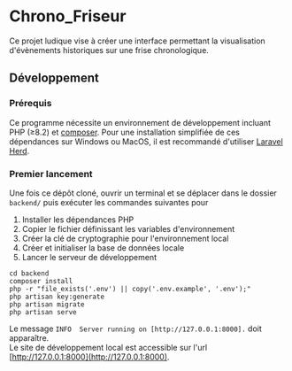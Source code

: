 # Chrono_Friseur

Ce projet ludique vise à créer une interface permettant la visualisation d'évènements historiques sur une frise chronologique.

## Développement

### Prérequis

Ce programme nécessite un environnement de développement incluant PHP (≥8.2) et [composer](https://getcomposer.org).
Pour une installation simplifiée de ces dépendances sur Windows ou MacOS, il est recommandé d'utiliser [Laravel Herd](https://herd.laravel.com/windows).

### Premier lancement

Une fois ce dépôt cloné, ouvrir un terminal et se déplacer dans le dossier `backend/` puis exécuter les commandes suivantes pour
1. Installer les dépendances PHP
2. Copier le fichier définissant les variables d'environnement
3. Créer la clé de cryptographie pour l'environnement local
4. Créer et initialiser la base de données locale
5. Lancer le serveur de développement

```shell
cd backend
composer install
php -r "file_exists('.env') || copy('.env.example', '.env');"
php artisan key:generate
php artisan migrate
php artisan serve
```

Le message `INFO  Server running on [http://127.0.0.1:8000].` doit apparaître.  
Le site de développement local est accessible sur l'url [http://127.0.0.1:8000](http://127.0.0.1:8000).
